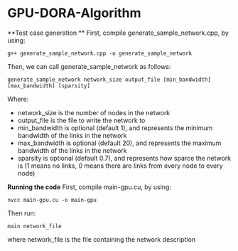 # GPU-DORA-Algorithm
**Test case generation **
First, compile generate_sample_network.cpp, by using:
```
g++ generate_sample_network.cpp -o generate_sample_network
```
Then, we can call generate_sample_network as follows:
```
generate_sample_network network_size output_file [min_bandwidth] [max_bandwidth] [sparsity]
```
Where:
- network_size is the number of nodes in the network
- output_file is the file to write the network to
- min_bandwidth is optional (default 1), and represents the minimum bandwidth of the links in the network
- max_bandwidth is optional (default 20), and represents the maximum bandwidth of the links in the network
- sparsity is optional (default 0.7), and represents how sparce the network is (1 means no links, 0 means there are links from every node to every node)

**Running the code**
First, compile main-gpu.cu, by using:
```
nvcc main-gpu.cu -o main-gpu
```
Then run:
```
main network_file
```
where network_file is the file containing the network description